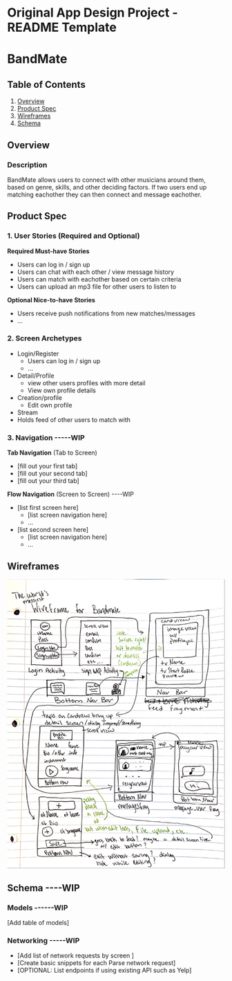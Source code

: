 Original App Design Project - README Template
===

# BandMate

## Table of Contents
1. [Overview](#Overview)
1. [Product Spec](#Product-Spec)
1. [Wireframes](#Wireframes)
2. [Schema](#Schema)

## Overview
### Description
BandMate allows users to connect with other musicians around them, based on genre, skills, and other deciding factors. If two users end up matching eachother they can then connect and message eachother.


## Product Spec

### 1. User Stories (Required and Optional)

**Required Must-have Stories**

* Users can log in / sign up
* Users can chat with each other / view message history
* Users can match with eachother based on certain criteria
* Users can upload an mp3 file for other users to listen to


**Optional Nice-to-have Stories**

* Users receive push notifications from new matches/messages
* ...

### 2. Screen Archetypes

* Login/Register
   * Users can log in / sign up
   * ...
* Detail/Profile
   * view other users profiles with more detail
   * View own profile details
 * Creation/profile
   * Edit own profile
 * Stream
  * Holds feed of other users to match with

### 3. Navigation -----WIP

**Tab Navigation** (Tab to Screen)

* [fill out your first tab]
* [fill out your second tab]
* [fill out your third tab]

**Flow Navigation** (Screen to Screen) ----WIP

* [list first screen here]
   * [list screen navigation here]
   * ...
* [list second screen here]
   * [list screen navigation here]
   * ...

## Wireframes
<img src="https://github.com/BandMate-App/BandMate/blob/master/BandmateWireframePNG.png?raw=true" width=600>


## Schema ----WIP

### Models ------WIP
[Add table of models]
### Networking -----WIP
- [Add list of network requests by screen ]
- [Create basic snippets for each Parse network request]
- [OPTIONAL: List endpoints if using existing API such as Yelp]
